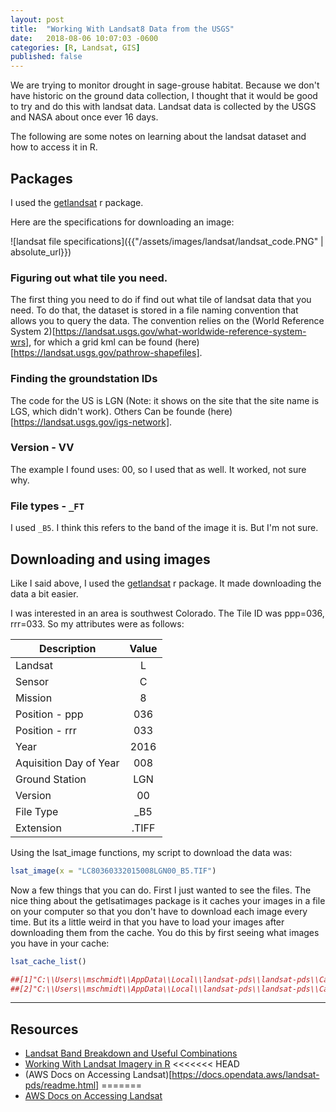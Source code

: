 ```yaml
---
layout: post
title:  "Working With Landsat8 Data from the USGS"
date:   2018-08-06 10:07:03 -0600
categories: [R, Landsat, GIS]
published: false
---
```


We are trying to monitor drought in sage-grouse habitat. Because we don't have historic on the ground data collection, I thought that it would be good to try and do this with landsat data. Landsat data is collected by the USGS and NASA about once ever 16 days.

The following are some notes on learning about the landsat dataset and how to access it in R.

## Packages
I used the [getlandsat](https://www.rdocumentation.org/packages/getlandsat/versions/0.2.0) r package.

Here are the specifications for downloading an image:

![landsat file specifications]({{"/assets/images/landsat/landsat_code.PNG" | absolute_url}})

### Figuring out what tile you need.
The first thing you need to do if find out what tile of landsat data that you need. To do that, the dataset is stored in a file naming convention that allows you to query the data. The convention relies on the (World Reference System 2)[https://landsat.usgs.gov/what-worldwide-reference-system-wrs], for which a grid kml can be found (here)[https://landsat.usgs.gov/pathrow-shapefiles].

### Finding the groundstation IDs
The code for the US is LGN (Note: it shows on the site that the site name is LGS, which didn't work).  Others Can be founde (here)[https://landsat.usgs.gov/igs-network].

### Version - VV
The example I found uses: 00, so I used that as well. It worked, not sure why.

### File types - `_FT`
I used `_B5`.  I think this refers to the band of the image it is.  But I'm not sure.

## Downloading and using images

Like I said above, I used the [getlandsat](https://www.rdocumentation.org/packages/getlandsat/versions/0.2.0) r package.  It made downloading the data a bit easier.

I was interested in an area is southwest Colorado.  The Tile ID was ppp=036, rrr=033.  So my attributes were as follows:

| Description            | Value |
|------------------------|:-----:|
| Landsat                |   L   |
| Sensor                 |   C   |
| Mission                |   8   |
| Position - ppp         |  036  |
| Position - rrr         |  033  |
| Year                   |  2016 |
| Aquisition Day of Year |  008  |
| Ground Station         |  LGN  |
| Version                |   00  |
| File Type              |  _B5  |
| Extension              | .TIFF |

Using the lsat_image functions, my script to download the data was:
```r
lsat_image(x = "LC80360332015008LGN00_B5.TIF")
```
Now a few things that you can do.  First I just wanted to see the files.  The nice thing about the getlsatimages package is it caches your images in a file on your computer so that you don't have to download each image every time.  But its a little weird in that you have to load your images after downloading them from the cache.  You do this by first seeing what images you have in your cache:
```r
lsat_cache_list()

##[1]"C:\\Users\\mschmidt\\AppData\\Local\\landsat-pds\\landsat-pds\\Cache/L8/010/117/LC80101172015002LGN00/LC80101172015002LGN00_B5.TIF"
##[2]"C:\\Users\\mschmidt\\AppData\\Local\\landsat-pds\\landsat-pds\\Cache/L8/036/033/LC80360332015008LGN00/LC80360332015008LGN00_B5.TIF"
```

---
## Resources
* [Landsat Band Breakdown and Useful Combinations](http://gif.berkeley.edu/documents/Landsat%20Band%20Information.pdf)
* [Working With Landsat Imagery in R](http://rspatial.org/analysis/rst/9-remotesensing.html)
<<<<<<< HEAD
* (AWS Docs on Accessing Landsat)[https://docs.opendata.aws/landsat-pds/readme.html]
=======
* [AWS Docs on Accessing Landsat](https://docs.opendata.aws/landsat-pds/readme.html)
